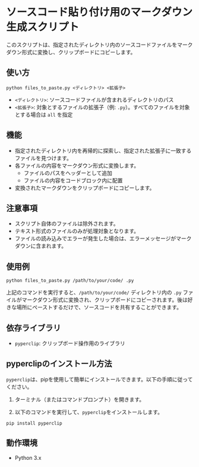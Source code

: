 # ソースコード貼り付け用のマークダウン生成スクリプト

このスクリプトは、指定されたディレクトリ内のソースコードファイルをマークダウン形式に変換し、クリップボードにコピーします。

## 使い方

```command
python files_to_paste.py <ディレクトリ> <拡張子>
```

- `<ディレクトリ>`: ソースコードファイルが含まれるディレクトリのパス
- `<拡張子>`: 対象とするファイルの拡張子（例: `.py`）。すべてのファイルを対象とする場合は `all` を指定

## 機能

- 指定されたディレクトリ内を再帰的に探索し、指定された拡張子に一致するファイルを見つけます。
- 各ファイルの内容をマークダウン形式に変換します。
  - ファイルのパスをヘッダーとして追加
  - ファイルの内容をコードブロック内に配置
- 変換されたマークダウンをクリップボードにコピーします。

## 注意事項

- スクリプト自体のファイルは除外されます。
- テキスト形式のファイルのみが処理対象となります。
- ファイルの読み込みでエラーが発生した場合は、エラーメッセージがマークダウンに含まれます。

## 使用例

```command
python files_to_paste.py /path/to/your/code/ .py
```

上記のコマンドを実行すると、`/path/to/your/code/` ディレクトリ内の `.py` ファイルがマークダウン形式に変換され、クリップボードにコピーされます。後は好きな場所にペーストするだけで、ソースコードを共有することができます。

## 依存ライブラリ

- `pyperclip`: クリップボード操作用のライブラリ

## pyperclipのインストール方法

`pyperclip`は、pipを使用して簡単にインストールできます。以下の手順に従ってください。

1. ターミナル（またはコマンドプロンプト）を開きます。

2. 以下のコマンドを実行して、`pyperclip`をインストールします。

```command
pip install pyperclip
```

## 動作環境

- Python 3.x